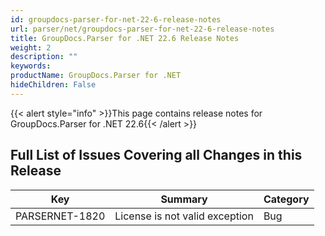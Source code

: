 ```yaml
---
id: groupdocs-parser-for-net-22-6-release-notes
url: parser/net/groupdocs-parser-for-net-22-6-release-notes
title: GroupDocs.Parser for .NET 22.6 Release Notes
weight: 2
description: ""
keywords: 
productName: GroupDocs.Parser for .NET
hideChildren: False
---
```

{{< alert style="info" >}}This page contains release notes for GroupDocs.Parser for .NET 22.6{{< /alert >}}

## Full List of Issues Covering all Changes in this Release

| Key | Summary | Category |
| --- | --- | --- |
| PARSERNET-1820 | License is not valid exception | Bug |